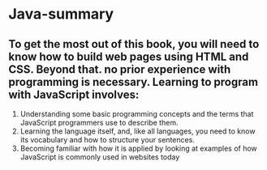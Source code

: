 # Java-summary

## To get the most out of this book, you will need to know how to build web pages using HTML and CSS. Beyond that. no prior experience with programming is necessary. Learning to program with JavaScript involves: 
1. Understanding some basic programming concepts and the terms that JavaScript programmers use to describe them. 
2. Learning the language itself, and, like all languages, you need to know its vocabulary and how to structure your sentences. 
3. Becoming familiar with how it is applied by looking at examples of how JavaScript is commonly used in websites today
